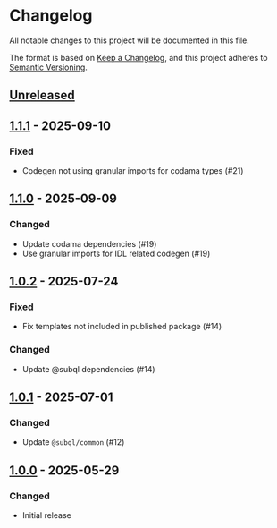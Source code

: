 # Changelog
All notable changes to this project will be documented in this file.

The format is based on [Keep a Changelog](https://keepachangelog.com/en/1.0.0/),
and this project adheres to [Semantic Versioning](https://semver.org/spec/v2.0.0.html).

## [Unreleased]

## [1.1.1] - 2025-09-10
### Fixed
- Codegen not using granular imports for codama types (#21)

## [1.1.0] - 2025-09-09
### Changed
- Update codama dependencies (#19)
- Use granular imports for IDL related codegen (#19)

## [1.0.2] - 2025-07-24
### Fixed
- Fix templates not included in published package (#14)

### Changed
- Update @subql dependencies (#14)

## [1.0.1] - 2025-07-01
### Changed
- Update `@subql/common` (#12)

## [1.0.0] - 2025-05-29
### Changed
- Initial release

[Unreleased]: https://github.com/subquery/subql-solana/compare/common-solana/1.1.1...HEAD
[1.1.1]: https://github.com/subquery/subql-solana/compare/common-solana/1.1.0...common-solana/1.1.1
[1.1.0]: https://github.com/subquery/subql-solana/compare/common-solana/1.0.2...common-solana/1.1.0
[1.0.2]: https://github.com/subquery/subql-solana/compare/common-solana/1.0.1...common-solana/1.0.2
[1.0.1]: https://github.com/subquery/subql-solana/compare/common-solana/1.0.0...common-solana/1.0.1
[1.0.0]: https://github.com/subquery/subql-solana/releases/tag/common-solana/1.0.0

